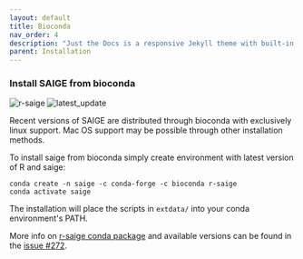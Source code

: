 ```yaml
---
layout: default
title: Bioconda
nav_order: 4
description: "Just the Docs is a responsive Jekyll theme with built-in search that is easily customizable and hosted on GitHub Pages."
parent: Installation
---
```


###  Install SAIGE from bioconda

![r-saige](https://anaconda.org/bioconda/r-saige/badges/version.svg)
![latest_update](https://anaconda.org/bioconda/r-saige/badges/latest_release_date.svg)

Recent versions of SAIGE are distributed through bioconda with exclusively linux support. Mac OS support may be possible through other installation methods.

To install saige from bioconda simply create environment with latest version of R and saige:
```
conda create -n saige -c conda-forge -c bioconda r-saige
conda activate saige
```

The installation will place the scripts in `extdata/` into your conda environment's PATH.

More info on [r-saige conda package](https://anaconda.org/bioconda/r-saige) and available versions can be found in the [issue #272](https://github.com/weizhouUMICH/SAIGE/issues/272).

